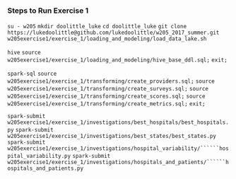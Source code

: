### Steps to Run Exercise 1

```su - w205```
```mkdir doolittle_luke```
```cd doolittle_luke```
```git clone https://lukedoolittle@github.com/lukedoolittle/w205_2017_summer.git```
```w205exercise1/exercise_1/loading_and_modeling/load_data_lake.sh```

```hive```
```source w205exercise1/exercise_1/loading_and_modeling/hive_base_ddl.sql;```
```exit;```
 
```spark-sql```
```source w205exercise1/exercise_1/transforming/create_providers.sql;```
```source w205exercise1/exercise_1/transforming/create_surveys.sql;```
```source w205exercise1/exercise_1/transforming/create_scores.sql;```
```source w205exercise1/exercise_1/transforming/create_metrics.sql;```
```exit;```
 
```spark-submit w205exercise1/exercise_1/investigations/best_hospitals/best_hospitals.py```
```spark-submit w205exercise1/exercise_1/investigations/best_states/best_states.py```
```spark-submit w205exercise1/exercise_1/investigations/hospital_variability/``````hospital_variability.py```
```spark-submit w205exercise1/exercise_1/investigations/hospitals_and_patients/``````hospitals_and_patients.py```
